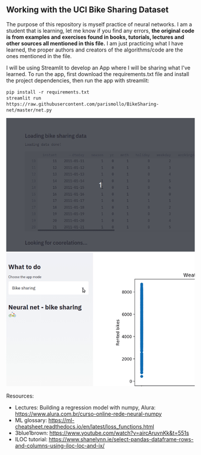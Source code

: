 
## Working with the UCI Bike Sharing Dataset

The purpose of this repository is myself practice of neural networks. I am a student that is learning, let me know if you find any errors, **the original code is from examples and exercises found in books, tutorials, lectures and other sources all mentioned in this file.** I am just practicing what I have learned, the proper authors and creators of the algorithms/code are the ones mentioned in the file.

I will be using Streamlit to develop an App where I will be sharing what I've learned. To run the app, first download the requirements.txt file and install the project dependencies, then run the app with streamlit:


```
pip install -r requirements.txt
streamlit run https://raw.githubusercontent.com/parismollo/BikeSharing-net/master/net.py
```
![demo - 1](images/gif01.gif)
![demo - 2](images/gif02.gif)

Resources:
* Lectures: Building a regression model with numpy, Alura: https://www.alura.com.br/curso-online-rede-neural-numpy
* ML glossary: https://ml-cheatsheet.readthedocs.io/en/latest/loss_functions.html
* 3blue1brown: https://www.youtube.com/watch?v=aircAruvnKk&t=551s
* ILOC tutorial: https://www.shanelynn.ie/select-pandas-dataframe-rows-and-columns-using-iloc-loc-and-ix/
